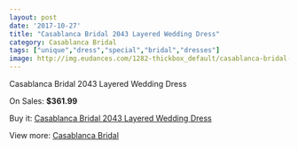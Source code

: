 ```yaml
---
layout: post
date: '2017-10-27'
title: "Casablanca Bridal 2043 Layered Wedding Dress"
category: Casablanca Bridal
tags: ["unique","dress","special","bridal","dresses"]
image: http://img.eudances.com/1282-thickbox_default/casablanca-bridal-2043-layered-wedding-dress.jpg
---
```

Casablanca Bridal 2043 Layered Wedding Dress

On Sales: **$361.99**
<a href="https://www.eudances.com/en/casablanca-bridal/454-casablanca-bridal-2043-layered-wedding-dress.html"><amp-img layout="responsive" width="600" height="600" src="//img.eudances.com/1282-thickbox_default/casablanca-bridal-2043-layered-wedding-dress.jpg" alt="Casablanca Bridal 2043 Layered Wedding Dress 0" /></a>
<a href="https://www.eudances.com/en/casablanca-bridal/454-casablanca-bridal-2043-layered-wedding-dress.html"><amp-img layout="responsive" width="600" height="600" src="//img.eudances.com/1284-thickbox_default/casablanca-bridal-2043-layered-wedding-dress.jpg" alt="Casablanca Bridal 2043 Layered Wedding Dress 1" /></a>
<a href="https://www.eudances.com/en/casablanca-bridal/454-casablanca-bridal-2043-layered-wedding-dress.html"><amp-img layout="responsive" width="600" height="600" src="//img.eudances.com/1283-thickbox_default/casablanca-bridal-2043-layered-wedding-dress.jpg" alt="Casablanca Bridal 2043 Layered Wedding Dress 2" /></a>

Buy it: [Casablanca Bridal 2043 Layered Wedding Dress](https://www.eudances.com/en/casablanca-bridal/454-casablanca-bridal-2043-layered-wedding-dress.html "Casablanca Bridal 2043 Layered Wedding Dress")

View more: [Casablanca Bridal](https://www.eudances.com/en/4-casablanca-bridal "Casablanca Bridal")